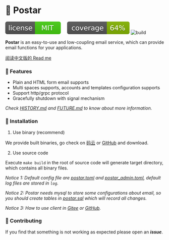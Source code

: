 # 📝 Postar

[![license](_icons/license.svg)](https://opensource.org/licenses/MIT)
[![coverage](_icons/coverage.svg)](_icons/coverage.svg)
![build](https://github.com/infra-io/postar/actions/workflows/check.yml/badge.svg)

**Postar** is an easy-to-use and low-coupling email service, which can provide email functions for your applications.

[阅读中文版的 Read me](./README.md)

### 🥇 Features

* Plain and HTML form email supports
* Multi spaces supports, accounts and templates configuration supports
* Support http/grpc protocol
* Gracefully shutdown with signal mechanism

_Check [HISTORY.md](./HISTORY.md) and [FUTURE.md](./FUTURE.md) to know about more information._

### 🚀 Installation

1. Use binary (recommend)

We provide built binaries, go check on [码云](https://gitee.com/infra-io/postar/releases) or [GitHub](https://github.com/infra-io/postar/releases) and download.

2. Use source code

Execute `make build` in the root of source code will generate target directory, which contains all binary files.

_Notice 1: Default config file are [postar.toml](./config/postar.toml) and [postar_admin.toml](./config/postar_admin.toml), default log files are stored in `log`._

_Notice 2: Postar needs mysql to store some configurations about email, so you should create tables in [postar.sql](./postar.sql) which will record all changes._

_Notice 3: How to use client in [Gitee](https://gitee.com/infra-io/postar-client) or [GitHub](https://github.com/infra-io/postar-client)._

### 👥 Contributing

If you find that something is not working as expected please open an _**issue**_.
